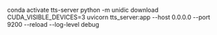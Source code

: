 conda activate tts-server
python -m unidic download 
CUDA_VISIBLE_DEVICES=3 uvicorn tts_server:app --host 0.0.0.0 --port 9200 --reload --log-level debug

